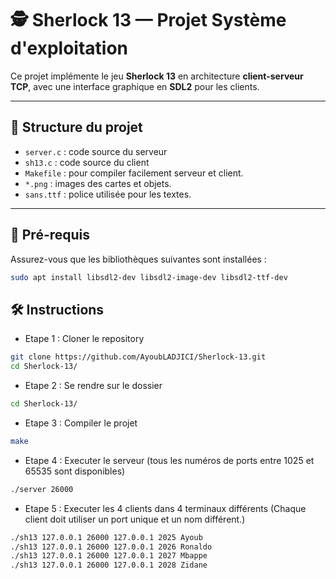 # 🕵️ Sherlock 13 — Projet Système d'exploitation

Ce projet implémente le jeu **Sherlock 13** en architecture **client-serveur TCP**, avec une interface graphique en **SDL2** pour les clients.

---

## 📁 Structure du projet

- `server.c` : code source du serveur
- `sh13.c` : code source du client
- `Makefile` : pour compiler facilement serveur et client.
- `*.png` : images des cartes et objets.
- `sans.ttf` : police utilisée pour les textes.

---

## 🧰 Pré-requis

Assurez-vous que les bibliothèques suivantes sont installées :

```bash
sudo apt install libsdl2-dev libsdl2-image-dev libsdl2-ttf-dev
```

## 🛠️ Instructions

- Etape 1 : Cloner le repository 
```bash
git clone https://github.com/AyoubLADJICI/Sherlock-13.git
cd Sherlock-13/
```

- Etape 2 : Se rendre sur le dossier
```bash
cd Sherlock-13/ 
```

- Etape 3 : Compiler le projet
```bash
make
```
- Etape 4 : Executer le serveur (tous les numéros de ports entre 1025 et 65535 sont disponibles)
```bash
./server 26000
```

- Etape 5 : Executer les 4 clients dans 4 terminaux différents (Chaque client doit utiliser un port unique et un nom différent.)
```bash
./sh13 127.0.0.1 26000 127.0.0.1 2025 Ayoub
./sh13 127.0.0.1 26000 127.0.0.1 2026 Ronaldo
./sh13 127.0.0.1 26000 127.0.0.1 2027 Mbappe
./sh13 127.0.0.1 26000 127.0.0.1 2028 Zidane
```